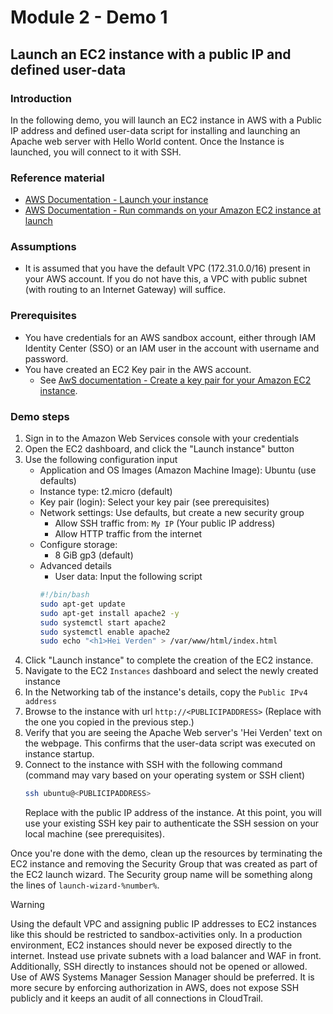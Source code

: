 # Module 2 - Demo 1
## Launch an EC2 instance with a public IP and defined user-data

### Introduction
In the following demo, you will launch an EC2 instance in AWS with a Public IP address and defined user-data script for installing and launching an Apache web server with Hello World content.
Once the Instance is launched, you will connect to it with SSH.

### Reference material
- [AWS Documentation - Launch your instance](https://docs.aws.amazon.com/AWSEC2/latest/UserGuide/LaunchingAndUsingInstances.html)
- [AWS Documentation - Run commands on your Amazon EC2 instance at launch](https://docs.aws.amazon.com/AWSEC2/latest/UserGuide/user-data.html)

### Assumptions
- It is assumed that you have the default VPC (172.31.0.0/16) present in your AWS account. If you do not have this, a VPC with public subnet (with routing to an Internet Gateway) will suffice.

### Prerequisites
- You have credentials for an AWS sandbox account, either through IAM Identity Center (SSO) or an IAM user in the account with username and password.
- You have created an EC2 Key pair in the AWS account.
    - See [AwS documentation - Create a key pair for your Amazon EC2 instance](https://docs.aws.amazon.com/AWSEC2/latest/UserGuide/create-key-pairs.html).

### Demo steps
1. Sign in to the Amazon Web Services console with your credentials
2. Open the EC2 dashboard, and click the "Launch instance" button
3. Use the following configuration input
    - Application and OS Images (Amazon Machine Image): Ubuntu (use defaults)
    - Instance type: t2.micro (default)
    - Key pair (login): Select your key pair (see prerequisites)
    - Network settings: Use defaults, but create a new security group
        - Allow SSH traffic from: `My IP` (Your public IP address)
        - Allow HTTP traffic from the internet
    - Configure storage:
        - 8 GiB gp3 (default)
    - Advanced details
        - User data: Input the following script
        ```bash
        #!/bin/bash
        sudo apt-get update
        sudo apt-get install apache2 -y
        sudo systemctl start apache2
        sudo systemctl enable apache2
        sudo echo "<h1>Hei Verden" > /var/www/html/index.html
        ```
4. Click "Launch instance" to complete the creation of the EC2 instance.
5. Navigate to the EC2 `Instances` dashboard and select the newly created instance
6. In the Networking tab of the instance's details, copy the `Public IPv4 address`
7. Browse to the instance with url `http://<PUBLICIPADDRESS>` (Replace <PUBLICIPADDRESS> with the one you copied in the previous step.)
8. Verify that you are seeing the Apache Web server's 'Hei Verden' text on the webpage. This confirms that the user-data script was executed on instance startup.
9. Connect to the instance with SSH with the following command (command may vary based on your operating system or SSH client)
    ```bash
    ssh ubuntu@<PUBLICIPADDRESS>
    ```
    Replace <PUBLICIPADDRESS> with the public IP address of the instance.
    At this point, you will use your existing SSH key pair to authenticate the SSH session on your local machine (see prerequisites).

Once you're done with the demo, clean up the resources by terminating the EC2 instance and removing the Security Group that was created as part of the EC2 launch wizard. The Security group name will be something along the lines of `launch-wizard-%number%`.

> [!WARNING]
> Using the default VPC and assigning public IP addresses to EC2 instances like this should be restricted to sandbox-activities only. In a production environment, EC2 instances should never be exposed directly to the internet. Instead use private subnets with a load balancer and WAF in front.
> Additionally, SSH directly to instances should not be opened or allowed. Use of AWS Systems Manager Session Manager should be preferred. It is more secure by enforcing authorization in AWS, does not expose SSH publicly and it keeps an audit of all connections in CloudTrail.